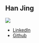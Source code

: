 Han Jing 
------------

![](photos/han-jing.png)

* [LinkedIn](https://www.linkedin.com/in/hjing)
* [Github](https://github.com/hanjing6)
